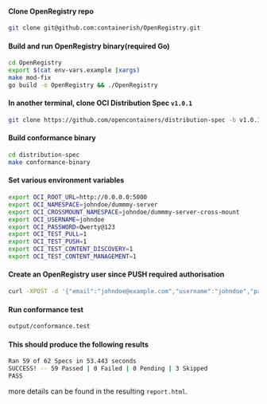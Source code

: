 
#### Clone OpenRegistry repo
```bash
git clone git@github.com:containerish/OpenRegistry.git
```

#### Build and run OpenRegistry binary(required Go)
```bash
cd OpenRegistry
export $(cat env-vars.example |xargs)
make mod-fix
go build -o OpenRegistry && ./OpenRegistry
```

#### In another terminal, clone OCI Distribution Spec ```v1.0.1```

```bash
git clone https://github.com/opencontainers/distribution-spec -b v1.0.1
```

#### Build conformance binary
```bash
cd distribution-spec
make conformance-binary
```

#### Set various environment variables
```bash
export OCI_ROOT_URL=http://0.0.0.0:5000
export OCI_NAMESPACE=johndoe/dummmy-server
export OCI_CROSSMOUNT_NAMESPACE=johndoe/dummmy-server-cross-mount
export OCI_USERNAME=johndoe
export OCI_PASSWORD=Qwerty@123
export OCI_TEST_PULL=1
export OCI_TEST_PUSH=1
export OCI_TEST_CONTENT_DISCOVERY=1
export OCI_TEST_CONTENT_MANAGEMENT=1
```

#### Create an OpenRegistry user since PUSH required authorisation
```bash 
curl -XPOST -d '{"email":"johndoe@example.com","username":"johndoe","password":"Qwerty@123"}' "http://0.0.0.0:5000/auth/signup"
```
#### Run conformance test
```bash
output/conformance.test
```
#### This should produce the following results
```bash
Ran 59 of 62 Specs in 53.443 seconds
SUCCESS! -- 59 Passed | 0 Failed | 0 Pending | 3 Skipped
PASS
```
more details can be found in the resulting ```report.html```.
